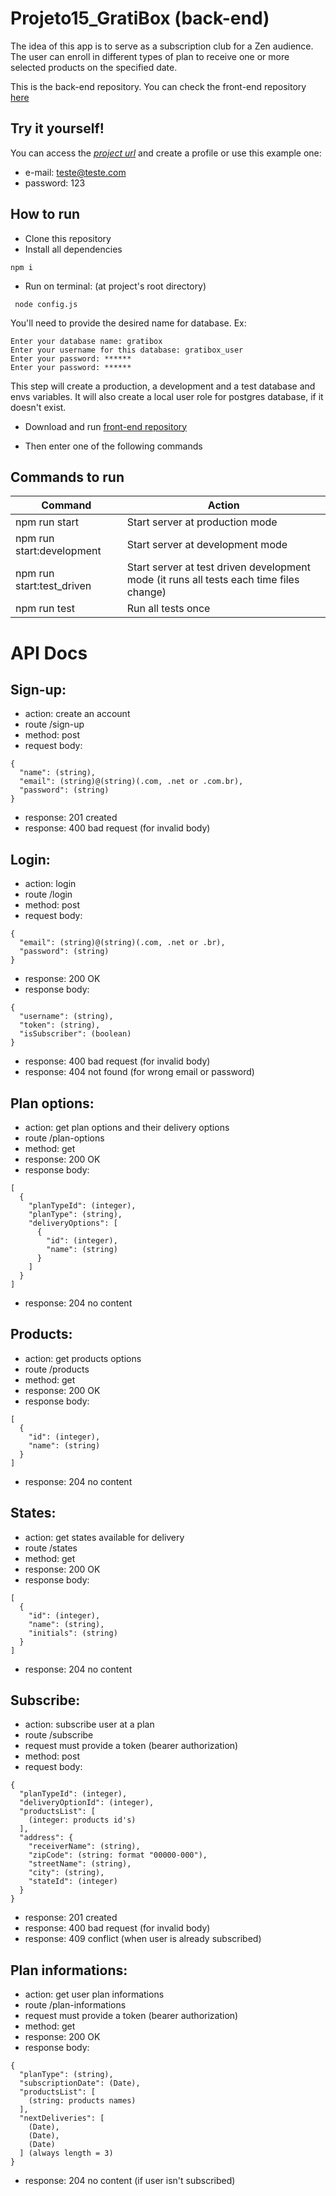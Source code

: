 # Projeto15_GratiBox (back-end)

The idea of this app is to serve as a subscription club for a Zen audience. The user can enroll in different types of plan to receive one or more selected products on the specified date.

This is the back-end repository. You can check the front-end repository [here](https://github.com/Nello-Moreira/Projeto15_GratiBox_front-end)

## Try it yourself!

You can access the [_project url_](https://gratibox-ivory.vercel.app/) and create a profile or use this example one:

- e-mail: teste@teste.com
- password: 123

## How to run

- Clone this repository
- Install all dependencies

```
npm i
```

- Run on terminal: (at project's root directory)

```
 node config.js
```

You'll need to provide the desired name for database. Ex:

```
Enter your database name: gratibox
Enter your username for this database: gratibox_user
Enter your password: ******
Enter your password: ******
```

This step will create a production, a development and a test database and envs variables. It will also create a local user role for postgres database, if it doesn't exist.

- Download and run [front-end repository](https://github.com/Nello-Moreira/Projeto15_GratiBox_front-end)

- Then enter one of the following commands

## Commands to run

| Command                   | Action                                                                                  |
| ------------------------- | --------------------------------------------------------------------------------------- |
| npm run start             | Start server at production mode                                                         |
| npm run start:development | Start server at development mode                                                        |
| npm run start:test_driven | Start server at test driven development mode (it runs all tests each time files change) |
| npm run test              | Run all tests once                                                                      |

# API Docs

## Sign-up:

- action: create an account
- route /sign-up
- method: post
- request body:

```
{
  "name": (string),
  "email": (string)@(string)(.com, .net or .com.br),
  "password": (string)
}
```

- response: 201 created
- response: 400 bad request (for invalid body)

## Login:

- action: login
- route /login
- method: post
- request body:

```
{
  "email": (string)@(string)(.com, .net or .br),
  "password": (string)
}
```

- response: 200 OK
- response body:

```
{
  "username": (string),
  "token": (string),
  "isSubscriber": (boolean)
}
```

- response: 400 bad request (for invalid body)
- response: 404 not found (for wrong email or password)

## Plan options:

- action: get plan options and their delivery options
- route /plan-options
- method: get
- response: 200 OK
- response body:

```
[
  {
    "planTypeId": (integer),
    "planType": (string),
    "deliveryOptions": [
      {
        "id": (integer),
        "name": (string)
      }
    ]
  }
]
```

- response: 204 no content

## Products:

- action: get products options
- route /products
- method: get
- response: 200 OK
- response body:

```
[
  {
    "id": (integer),
    "name": (string)
  }
]
```

- response: 204 no content

## States:

- action: get states available for delivery
- route /states
- method: get
- response: 200 OK
- response body:

```
[
  {
    "id": (integer),
    "name": (string),
    "initials": (string)
  }
]
```

- response: 204 no content

## Subscribe:

- action: subscribe user at a plan
- route /subscribe
- request must provide a token (bearer authorization)
- method: post
- request body:

```
{
  "planTypeId": (integer),
  "deliveryOptionId": (integer),
  "productsList": [
    (integer: products id's)
  ],
  "address": {
    "receiverName": (string),
    "zipCode": (string: format "00000-000"),
    "streetName": (string),
    "city": (string),
    "stateId": (integer)
  }
}
```

- response: 201 created
- response: 400 bad request (for invalid body)
- response: 409 conflict (when user is already subscribed)

## Plan informations:

- action: get user plan informations
- route /plan-informations
- request must provide a token (bearer authorization)
- method: get
- response: 200 OK
- response body:

```
{
  "planType": (string),
  "subscriptionDate": (Date),
  "productsList": [
    (string: products names)
  ],
  "nextDeliveries": [
    (Date),
    (Date),
    (Date)
  ] (always length = 3)
}
```

- response: 204 no content (if user isn't subscribed)
